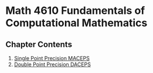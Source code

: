 # Math 4610 Fundamentals of Computational Mathematics

## Chapter Contents
1. [Single Point Precision MACEPS](Problem1.md)
2. [Double Point Precision DACEPS](Problem2.md)
